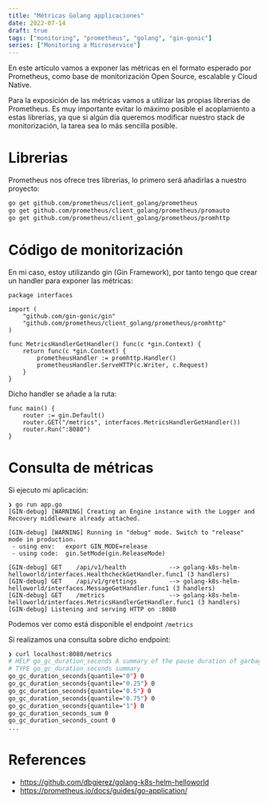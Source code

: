 ```yaml
---
title: "Métricas Golang applicaciones"
date: 2022-07-14
draft: true
tags: ["monitoring", "prometheus", "golang", "gin-gonic"]
series: ["Monitoring a Microservice"]
---
```


En este artículo vamos a exponer las métricas en el formato esperado por Prometheus, como base de monitorización Open Source, escalable y Cloud Native. 
<!--more-->

Para la exposición de las métricas vamos a utilizar las propias librerias de Prometheus. Es muy importante evitar lo máximo posible el acoplamiento a estas librerias, ya que si algún día queremos modificar nuestro stack de monitorización, la tarea sea lo más sencilla posible.

# Librerias 

Prometheus nos ofrece tres librerias, lo primero será añadirlas a nuestro proyecto:

```zsh
go get github.com/prometheus/client_golang/prometheus
go get github.com/prometheus/client_golang/prometheus/promauto
go get github.com/prometheus/client_golang/prometheus/promhttp
```

# Código de monitorización

En mi caso, estoy utilizando gin (Gin Framework), por tanto tengo que crear un handler para exponer las métricas:

```golang
package interfaces

import (
	"github.com/gin-gonic/gin"
	"github.com/prometheus/client_golang/prometheus/promhttp"
)

func MetricsHandlerGetHandler() func(c *gin.Context) {
	return func(c *gin.Context) {
		prometheusHandler := promhttp.Handler()
		prometheusHandler.ServeHTTP(c.Writer, c.Request)
	}
}
```

Dicho handler se añade a la ruta:

```golang
func main() {
	router := gin.Default()
	router.GET("/metrics", interfaces.MetricsHandlerGetHandler())
	router.Run(":8080")
}
```

# Consulta de métricas

Si ejecuto mi aplicación: 

```golang
❯ go run app.go
[GIN-debug] [WARNING] Creating an Engine instance with the Logger and Recovery middleware already attached.

[GIN-debug] [WARNING] Running in "debug" mode. Switch to "release" mode in production.
 - using env:	export GIN_MODE=release
 - using code:	gin.SetMode(gin.ReleaseMode)

[GIN-debug] GET    /api/v1/health            --> golang-k8s-helm-helloworld/interfaces.HealthcheckGetHandler.func1 (3 handlers)
[GIN-debug] GET    /api/v1/grettings         --> golang-k8s-helm-helloworld/interfaces.MessageGetHandler.func1 (3 handlers)
[GIN-debug] GET    /metrics                  --> golang-k8s-helm-helloworld/interfaces.MetricsHandlerGetHandler.func1 (3 handlers)
[GIN-debug] Listening and serving HTTP on :8080
```

Podemos ver como está disponible el endpoint ```/metrics```

Si realizamos una consulta sobre dicho endpoint:

```zsh
❯ curl localhost:8080/metrics
# HELP go_gc_duration_seconds A summary of the pause duration of garbage collection cycles.
# TYPE go_gc_duration_seconds summary
go_gc_duration_seconds{quantile="0"} 0
go_gc_duration_seconds{quantile="0.25"} 0
go_gc_duration_seconds{quantile="0.5"} 0
go_gc_duration_seconds{quantile="0.75"} 0
go_gc_duration_seconds{quantile="1"} 0
go_gc_duration_seconds_sum 0
go_gc_duration_seconds_count 0
...
```

# References

- https://github.com/dbgjerez/golang-k8s-helm-helloworld
- https://prometheus.io/docs/guides/go-application/
